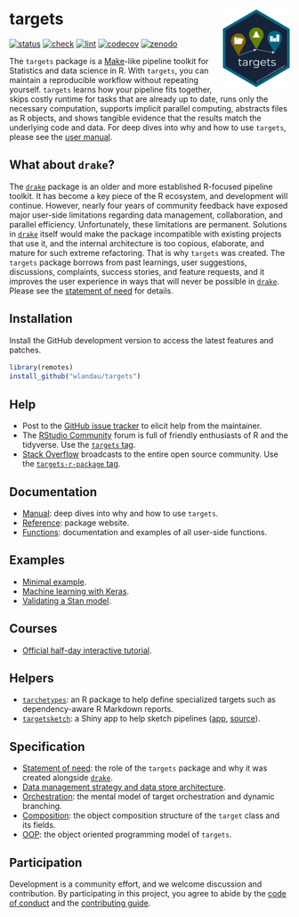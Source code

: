 
# targets <img src='man/figures/logo.png' align="right" height="139"/>

[![status](https://www.repostatus.org/badges/latest/active.svg)](https://www.repostatus.org/#active)
[![check](https://github.com/wlandau/targets/workflows/check/badge.svg)](https://github.com/wlandau/targets/actions?query=workflow%3Acheck)
[![lint](https://github.com/wlandau/targets/workflows/lint/badge.svg)](https://github.com/wlandau/targets/actions?query=workflow%3Alint)
[![codecov](https://codecov.io/gh/wlandau/targets/branch/main/graph/badge.svg?token=3T5DlLwUVl)](https://codecov.io/gh/wlandau/targets)
[![zenodo](https://zenodo.org/badge/200093430.svg)](https://zenodo.org/badge/latestdoi/200093430)

The `targets` package is a
[Make](https://www.gnu.org/software/make/)-like pipeline toolkit for
Statistics and data science in R. With `targets`, you can maintain a
reproducible workflow without repeating yourself. `targets` learns how
your pipeline fits together, skips costly runtime for tasks that are
already up to date, runs only the necessary computation, supports
implicit parallel computing, abstracts files as R objects, and shows
tangible evidence that the results match the underlying code and data.
For deep dives into why and how to use `targets`, please see the [user
manual](https://wlandau.github.io/targets-manual).

## What about `drake`?

The [`drake`](https://github.com/ropensci/drake) package is an older and
more established R-focused pipeline toolkit. It has become a key piece
of the R ecosystem, and development will continue. However, nearly four
years of community feedback have exposed major user-side limitations
regarding data management, collaboration, and parallel efficiency.
Unfortunately, these limitations are permanent. Solutions in
[`drake`](https://github.com/ropensci/drake) itself would make the
package incompatible with existing projects that use it, and the
internal architecture is too copious, elaborate, and mature for such
extreme refactoring. That is why `targets` was created. The `targets`
package borrows from past learnings, user suggestions, discussions,
complaints, success stories, and feature requests, and it improves the
user experience in ways that will never be possible in
[`drake`](https://github.com/ropensci/drake). Please see the [statement
of need](https://wlandau.github.io/targets/articles/need.html) for
details.

## Installation

Install the GitHub development version to access the latest features and
patches.

``` r
library(remotes)
install_github("wlandau/targets")
```

## Help

  - Post to the [GitHub issue
    tracker](https://github.com/wlandau/issues) to elicit help from the
    maintainer.
  - The [RStudio Community](https://community.rstudio.com/) forum is
    full of friendly enthusiasts of R and the tidyverse. Use the
    [`targets` tag](https://community.rstudio.com/tag/targets).
  - [Stack Overflow](https://stackoverflow.com/) broadcasts to the
    entire open source community. Use the [`targets-r-package`
    tag](https://stackoverflow.com/questions/tagged/targets-r-package).

## Documentation

  - [Manual](https://wlandau.github.io/targets-manual): deep dives into
    why and how to use `targets`.
  - [Reference](https://wlandau.github.io/targets/): package website.
  - [Functions](https://wlandau.github.io/targets/reference/index.html):
    documentation and examples of all user-side functions.

## Examples

  - [Minimal example](https://github.com/wlandau/targets-minimal).
  - [Machine learning with
    Keras](https://github.com/wlandau/targets-keras).
  - [Validating a Stan model](https://github.com/wlandau/targets-stan).

## Courses

  - [Official half-day interactive
    tutorial](https://github.com/wlandau/targets-tutorial).

## Helpers

  - [`tarchetypes`](https://wlandau.github.io/tarchetypes): an R package
    to help define specialized targets such as dependency-aware R
    Markdown reports.
  - [`targetsketch`](https://wlandau.shinyapps.io/targetsketch): a Shiny
    app to help sketch pipelines
    ([app](https://wlandau.shinyapps.io/targetsketch),
    [source](https://github.com/wlandau/targetsketch)).

## Specification

  - [Statement of
    need](https://wlandau.github.io/targets/articles/need.html): the
    role of the `targets` package and why it was created alongside
    [`drake`](https://github.com/ropensci/drake).
  - [Data management strategy and data store
    architecture](https://wlandau.github.io/targets/articles/need.html).
  - [Orchestration](https://wlandau.github.io/targets/articles/orchestration.html):
    the mental model of target orchestration and dynamic branching.
  - [Composition](https://wlandau.github.io/targets/articles/composition.html):
    the object composition structure of the `target` class and its
    fields.
  - [OOP](https://wlandau.github.io/targets/articles/oop.html): the
    object oriented programming model of `targets`.

## Participation

Development is a community effort, and we welcome discussion and
contribution. By participating in this project, you agree to abide by
the [code of
conduct](https://github.com/wlandau/targets/blob/main/CODE_OF_CONDUCT.md)
and the [contributing
guide](https://github.com/wlandau/targets/blob/main/CONTRIBUTING.md).
